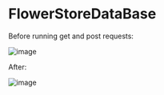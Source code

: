 # FlowerStoreDataBase

Before running get and post requests:

![image](https://user-images.githubusercontent.com/93192972/201485501-53a0ffae-6226-4486-9bf2-fbe1a8f78038.png)

After:

![image](https://user-images.githubusercontent.com/93192972/201485536-a6d27d39-5cf1-44ea-8a8a-d6324ca9ace9.png)
